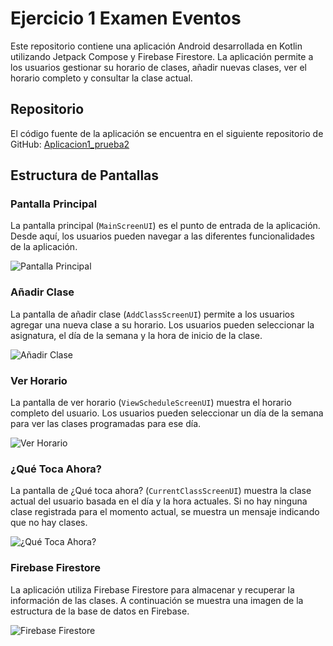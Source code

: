 # Ejercicio 1 Examen Eventos

Este repositorio contiene una aplicación Android desarrollada en Kotlin utilizando Jetpack Compose y Firebase Firestore. La aplicación permite a los usuarios gestionar su horario de clases, añadir nuevas clases, ver el horario completo y consultar la clase actual.

## Repositorio

El código fuente de la aplicación se encuentra en el siguiente repositorio de GitHub: [Aplicacion1_prueba2](https://github.com/jmartter/Aplicacion1_prueba2.git)

## Estructura de Pantallas

### Pantalla Principal

La pantalla principal (`MainScreenUI`) es el punto de entrada de la aplicación. Desde aquí, los usuarios pueden navegar a las diferentes funcionalidades de la aplicación.

![Pantalla Principal](app/src/main/res/drawable/pantalla1.png)

### Añadir Clase

La pantalla de añadir clase (`AddClassScreenUI`) permite a los usuarios agregar una nueva clase a su horario. Los usuarios pueden seleccionar la asignatura, el día de la semana y la hora de inicio de la clase.

![Añadir Clase](app/src/main/res/drawable/pantalla2.png)

### Ver Horario

La pantalla de ver horario (`ViewScheduleScreenUI`) muestra el horario completo del usuario. Los usuarios pueden seleccionar un día de la semana para ver las clases programadas para ese día.

![Ver Horario](app/src/main/res/drawable/pantalla3.png)

### ¿Qué Toca Ahora?

La pantalla de ¿Qué toca ahora? (`CurrentClassScreenUI`) muestra la clase actual del usuario basada en el día y la hora actuales. Si no hay ninguna clase registrada para el momento actual, se muestra un mensaje indicando que no hay clases.

![¿Qué Toca Ahora?](app/src/main/res/drawable/pantalla4.png)

### Firebase Firestore

La aplicación utiliza Firebase Firestore para almacenar y recuperar la información de las clases. A continuación se muestra una imagen de la estructura de la base de datos en Firebase.

![Firebase Firestore](app/src/main/res/drawable/firebase.png)